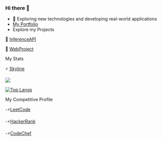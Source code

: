 ### Hi there 👋
- 🌱 Exploring new technologies and developing real-world applications
- [My Portfolio](https://saikiranappidi.tech/)
- Explore my Projects
  
🔭   [InferenceAPI](https://github.com/saikiranreddyappidi/Inference-API)

🔭   [WebProject](https://github.com/saikiranreddyappidi/WebProject)

<!--
**saikiranreddyappidi/saikiranreddyappidi** is a ✨ _special_ ✨ repository because its `README.md` (this file) appears on your GitHub profile.

Here are some ideas to get you started:
📫   [Reach me here](https://saikiranreddyappidi.github.io/WebProject/)
- 🔭 I’m currently working on ...
- 🌱 I’m currently learning ...
- 👯 I’m looking to collaborate on ...
- 🤔 I’m looking for help with ...
- 💬 Ask me about ...
- 📫 How to reach me: ...
- 😄 Pronouns: ...
- ⚡ Fun fact: ...
![Anurag's GitHub stats](https://github-readme-stats.vercel.app/api?username=saikiranreddyappidi&show_icons=true&theme=radical) &nbsp;
![](https://leetcard.jacoblin.cool/saikiranreddyappidi?theme=dark&ext=contest)
-->
My Stats

⚡ [Skyline](https://skyline.github.com/saikiranreddyappidi/2022)

![](https://komarev.com/ghpvc/?username=saikiranreddyappidi&color=blueviolet)

[![Top Langs](https://github-readme-stats.vercel.app/api/top-langs/?username=saikiranreddyappidi&layout=compact)](https://github.com/anuraghazra/github-readme-stats)

My Competitive Profile

-⚡[LeetCode](https://www.leetcode.com/saikiranreddyappidi)

-⚡[HackerRank](https://www.hackerrank.com/saikiranreddya)

-⚡[CodeChef](https://www.codechef.com/users/saikiranreddya) 

